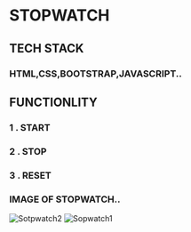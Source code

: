 # STOPWATCH

## TECH STACK
### HTML,CSS,BOOTSTRAP,JAVASCRIPT..

## FUNCTIONLITY
### 1 . START
### 2 . STOP
### 3 . RESET

### IMAGE OF STOPWATCH..

![Sotpwatch2](https://user-images.githubusercontent.com/46702841/122534118-290de380-cfad-11eb-9d2f-db41cdc3f176.png)
![Sopwatch1](https://user-images.githubusercontent.com/46702841/122534134-2f03c480-cfad-11eb-9d66-df82b8d5fed3.png)
